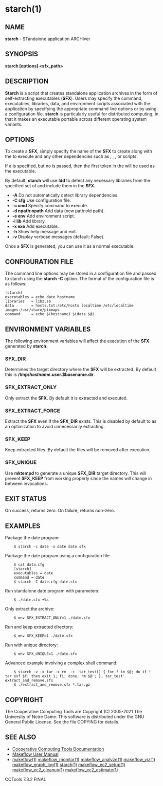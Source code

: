 






















# starch(1)

## NAME
**starch** - STandalone application ARCHiver

## SYNOPSIS
****starch [options] <sfx_path>****

## DESCRIPTION

**Starch** is a script that creates standalone application archives in the
form of self-extracting executables (**SFX**). Users may specify the command,
executables, libraries, data, and environment scripts associated with the
application by specifying the appropriate command line options or by using a
configuration file.  **starch** is particularly useful for distributed
computing, in that it makes an executable portable across different
operating system variants.

## OPTIONS

To create a **SFX**, simply specify the name of the **SFX** to create along
with the <command> to execute and any other dependencies such as
<executables>, <libraries>, <data>, or <environment>
scripts.

If a <command> is specified, but no <executable> is passed, then the
first token in the <command> will be used as the executable.

By default, **starch** will use **ldd** to detect any necessary libraries
from the specified set of <executables> and include them in the **SFX**.

- **-A** Do not automatically detect library dependencies.
- **-C cfg** Use configuration file.
- **-c cmd** Specify command to execute.
- **-d npath:opath** Add data (new path:old path).
- **-e env** Add environment script.
- **-l lib** Add library.
- **-x exe** Add executable.
- **-h** Show help message and exit.
- **-v** Display verbose messages (default: False).

Once a **SFX** is generated, you can use it as a normal executable.

## CONFIGURATION FILE
The command line options may be stored in a configuration file and passed to
starch using the **starch -C** option.  The format of the configuration file is as
follows:
```
[starch]
executables = echo date hostname
libraries   = libz.so
data        = hosts.txt:/etc/hosts localtime:/etc/localtime images:/usr/share/pixmaps
command     = echo $(hostname) $(date $@)
```

## ENVIRONMENT VARIABLES

The following environment variables will affect the execution of the **SFX**
generated by **starch**:

### SFX_DIR
Determines the target directory where the **SFX** will be extracted.  By
default this is **/tmp/$hostname.$user.$basename.dir**.

### SFX_EXTRACT_ONLY
Only extract the **SFX**.  By default it is extracted and executed.

### SFX_EXTRACT_FORCE
Extract the **SFX** even if the **SFX_DIR** exists. This is disabled by
default to as an optimization to avoid unnecessarily extracting.

### SFX_KEEP
Keep extracted files.  By default the files will be removed after execution.

### SFX_UNIQUE

Use **mktempd** to generate a unique **SFX_DIR** target directory. This
will prevent **SFX_KEEP** from working properly since the names will change
in between invocations.

## EXIT STATUS
On success, returns zero.  On failure, returns non-zero.

## EXAMPLES

Package the date program:
```
    $ starch -c date -x date date.sfx
```

Package the date program using a configuration file:
```
    $ cat data.cfg
    [starch]
    executables = date
    command = date
    $ starch -C date.cfg date.sfx
```

Run standalone date program with parameters:
```
    $ ./date.sfx +%s
```

Only extract the archive:
```
    $ env SFX_EXTRACT_ONLY=1 ./date.sfx
```

Run and keep extracted directory:
```
    $ env SFX_KEEP=1 ./date.sfx
```

Run with unique directory:
```
    $ env SFX_UNIQUE=1 ./date.sfx
```

Advanced example involving a complex shell command:
```
    $ starch -v -x tar -x rm  -c 'tar_test() { for f in $@; do if ! tar xvf $f; then exit 1; fi; done; rm $@'; }; tar_test' extract_and_remove.sfx
    $ ./extract_and_remove.sfx *.tar.gz
```

## COPYRIGHT

The Cooperative Computing Tools are Copyright (C) 2005-2021 The University of Notre Dame.  This software is distributed under the GNU General Public License.  See the file COPYING for details.

## SEE ALSO


- [Cooperative Computing Tools Documentation]("../index.html")
- [Makeflow User Manual]("../makeflow.html")
- [makeflow(1)](makeflow.md) [makeflow_monitor(1)](makeflow_monitor.md) [makeflow_analyze(1)](makeflow_analyze.md) [makeflow_viz(1)](makeflow_viz.md) [makeflow_graph_log(1)](makeflow_graph_log.md) [starch(1)](starch.md) [makeflow_ec2_setup(1)](makeflow_ec2_setup.md) [makeflow_ec2_cleanup(1)](makeflow_ec2_cleanup.md) [makeflow_ec2_estimate(1)](makeflow_ec2_estimate.md)


CCTools 7.3.2 FINAL
